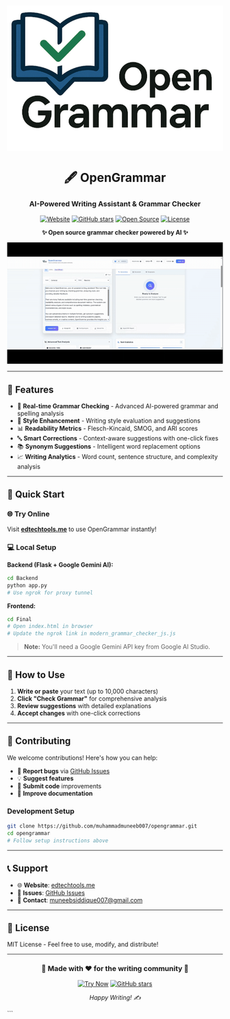  
<div align="center">
  <img src="logo.PNG" alt="OpenGrammar Logo">

  # 🖋️ OpenGrammar
  ### AI-Powered Writing Assistant & Grammar Checker
  
  [![Website](https://img.shields.io/badge/Website-edtechtools.me-blue?style=for-the-badge&logo=firefox&logoColor=white)](https://edtechtools.me)
  [![GitHub stars](https://img.shields.io/github/stars/muhammadmuneeb007/opengrammar?style=for-the-badge&logo=github)](https://github.com/muhammadmuneeb007/opengrammar/stargazers)
  [![Open Source](https://img.shields.io/badge/Open%20Source-❤️-red?style=for-the-badge)](https://github.com/muhammadmuneeb007/opengrammar)
  [![License](https://img.shields.io/badge/License-MIT-green?style=for-the-badge)](LICENSE)
  
  **✨ Open source grammar checker powered by AI ✨**
  
  <img src="Gif.gif" alt="OpenGrammar Demo" width="800">
</div>

---

## 🌟 Features

- 🎯 **Real-time Grammar Checking** - Advanced AI-powered grammar and spelling analysis
- 🎨 **Style Enhancement** - Writing style evaluation and suggestions
- 📊 **Readability Metrics** - Flesch-Kincaid, SMOG, and ARI scores
- 🔤 **Smart Corrections** - Context-aware suggestions with one-click fixes
- 📚 **Synonym Suggestions** - Intelligent word replacement options
- 📈 **Writing Analytics** - Word count, sentence structure, and complexity analysis

---

## 🚀 Quick Start

### 🌐 **Try Online**
Visit **[edtechtools.me](https://edtechtools.me)** to use OpenGrammar instantly!

### 💻 **Local Setup**

**Backend (Flask + Google Gemini AI):**
```bash
cd Backend
python app.py
# Use ngrok for proxy tunnel
```

**Frontend:**
```bash
cd Final
# Open index.html in browser
# Update the ngrok link in modern_grammar_checker_js.js
```

> **Note:** You'll need a Google Gemini API key from Google AI Studio.

---

## 📖 How to Use

1. **Write or paste** your text (up to 10,000 characters)
2. **Click "Check Grammar"** for comprehensive analysis
3. **Review suggestions** with detailed explanations
4. **Accept changes** with one-click corrections

---

## 🤝 Contributing

We welcome contributions! Here's how you can help:

- 🐛 **Report bugs** via [GitHub Issues](https://github.com/muhammadmuneeb007/opengrammar/issues)
- 💡 **Suggest features** 
- 🔧 **Submit code** improvements
- 📝 **Improve documentation**

### Development Setup
```bash
git clone https://github.com/muhammadmuneeb007/opengrammar.git
cd opengrammar
# Follow setup instructions above
```

---

## 📞 Support

- 🌐 **Website**: [edtechtools.me](https://edtechtools.me)
- 💬 **Issues**: [GitHub Issues](https://github.com/muhammadmuneeb007/opengrammar/issues)
- 📧 **Contact**: muneebsiddique007@gmail.com

---

## 📜 License

MIT License - Feel free to use, modify, and distribute!

---

<div align="center">
  
  ### 🌟 **Made with ❤️ for the writing community** 🌟
  
  [![Try Now](https://img.shields.io/badge/Try%20Now-edtechtools.me-blue?style=for-the-badge)](https://edtechtools.me)
  [![GitHub stars](https://img.shields.io/github/stars/muhammadmuneeb007/opengrammar?style=social)](https://github.com/muhammadmuneeb007/opengrammar)
  
  *Happy Writing! ✍️*
  
</div>
```

 
